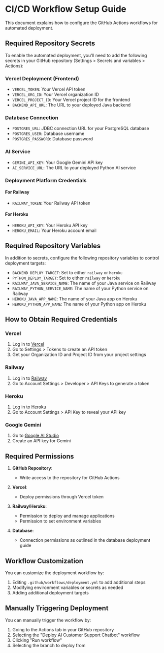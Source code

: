 # CI/CD Workflow Setup Guide

This document explains how to configure the GitHub Actions workflows for automated deployment.

## Required Repository Secrets

To enable the automated deployment, you'll need to add the following secrets in your GitHub repository (Settings > Secrets and variables > Actions):

### Vercel Deployment (Frontend)
- `VERCEL_TOKEN`: Your Vercel API token
- `VERCEL_ORG_ID`: Your Vercel organization ID
- `VERCEL_PROJECT_ID`: Your Vercel project ID for the frontend
- `BACKEND_API_URL`: The URL to your deployed Java backend

### Database Connection
- `POSTGRES_URL`: JDBC connection URL for your PostgreSQL database
- `POSTGRES_USER`: Database username
- `POSTGRES_PASSWORD`: Database password

### AI Service
- `GEMINI_API_KEY`: Your Google Gemini API key
- `AI_SERVICE_URL`: The URL to your deployed Python AI service

### Deployment Platform Credentials

#### For Railway
- `RAILWAY_TOKEN`: Your Railway API token

#### For Heroku
- `HEROKU_API_KEY`: Your Heroku API key
- `HEROKU_EMAIL`: Your Heroku account email

## Required Repository Variables

In addition to secrets, configure the following repository variables to control deployment targets:

- `BACKEND_DEPLOY_TARGET`: Set to either `railway` or `heroku`
- `PYTHON_DEPLOY_TARGET`: Set to either `railway` or `heroku`
- `RAILWAY_JAVA_SERVICE_NAME`: The name of your Java service on Railway
- `RAILWAY_PYTHON_SERVICE_NAME`: The name of your Python service on Railway
- `HEROKU_JAVA_APP_NAME`: The name of your Java app on Heroku
- `HEROKU_PYTHON_APP_NAME`: The name of your Python app on Heroku

## How to Obtain Required Credentials

### Vercel
1. Log in to [Vercel](https://vercel.com)
2. Go to Settings > Tokens to create an API token
3. Get your Organization ID and Project ID from your project settings

### Railway
1. Log in to [Railway](https://railway.app)
2. Go to Account Settings > Developer > API Keys to generate a token

### Heroku
1. Log in to [Heroku](https://heroku.com)
2. Go to Account Settings > API Key to reveal your API key

### Google Gemini
1. Go to [Google AI Studio](https://makersuite.google.com/app/apikey)
2. Create an API key for Gemini

## Required Permissions

1. **GitHub Repository**:
   - Write access to the repository for GitHub Actions
   
2. **Vercel**:
   - Deploy permissions through Vercel token
   
3. **Railway/Heroku**:
   - Permission to deploy and manage applications
   - Permission to set environment variables
   
4. **Database**:
   - Connection permissions as outlined in the database deployment guide

## Workflow Customization

You can customize the deployment workflow by:

1. Editing `.github/workflows/deployment.yml` to add additional steps
2. Modifying environment variables or secrets as needed
3. Adding additional deployment targets

## Manually Triggering Deployment

You can manually trigger the workflow by:

1. Going to the Actions tab in your GitHub repository
2. Selecting the "Deploy AI Customer Support Chatbot" workflow
3. Clicking "Run workflow"
4. Selecting the branch to deploy from